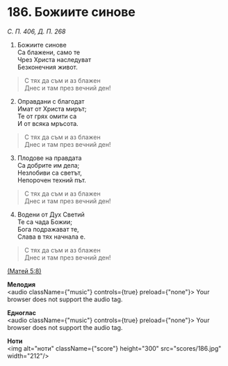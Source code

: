 # 186. Божиите синове  

*С. П. 406, Д. П. 268*  

1. Божиите синове  
Са блажени, само те  
Чрез Христа наследуват  
Безконечния живот.  

> С тях да съм и аз блажен  
> Днес и там през вечний ден!  

2. Оправдани с благодат  
Имат от Христа мирът;  
Те от грях омити са  
И от всяка мръсота.  

> С тях да съм и аз блажен  
> Днес и там през вечний ден!  

3. Плодове на правдата  
Са добрите им дела;  
Незлобиви са светът,  
Непорочен техний път.  

> С тях да съм и аз блажен  
> Днес и там през вечний ден!  

4. Водени от Дух Светий  
Те са чада Божии;  
Бога подражават те,  
Слава в тях начнала е.  

> С тях да съм и аз блажен  
> Днес и там през вечний ден!  

[(Матей 5:8)](http://biblia.bg/index.php?k=40&g=5&s=8)  

__Мелодия__  
<audio className={"music"} controls={true} preload={"none"}><source src="mp3/186.mp3" type="audio/mpeg"/>
Your browser does not support the audio tag.
</audio>  

__Едноглас__  
<audio className={"music"} controls={true} preload={"none"}><source src="transp/186.mp3" type="audio/mpeg"/>
Your browser does not support the audio tag.
</audio>  

__Ноти__  
<img alt="ноти" className={"score"} height="300" src="scores/186.jpg" width="212"/>
